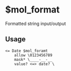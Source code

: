 # $mol_format

Formatted string input/output

## Usage

```
<= Date $mol_foramt
	allow \0123456789
	mask* \____-__-__
	value? <=> date? \
```
